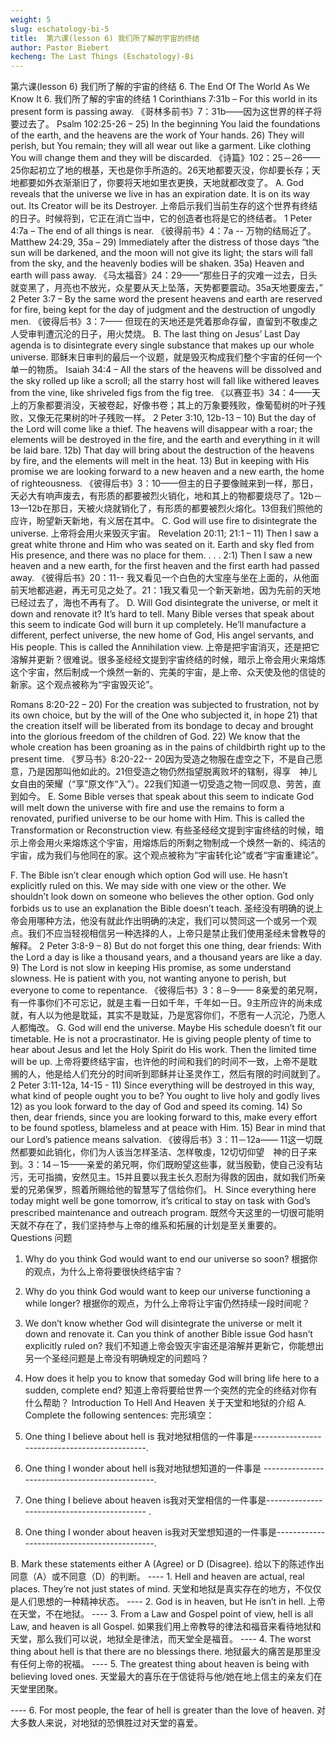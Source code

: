 ```yaml
---
weight: 5
slug: eschatology-bi-5
title:  第六课(lesson 6) 我们所了解的宇宙的终结
author: Pastor Biebert
kecheng: The Last Things (Eschatology)-Bi
---
```


第六课(lesson 6) 我们所了解的宇宙的终结
6. The End Of The World As We Know It
6.  我们所了解的宇宙的终结
1 Corinthians 7:31b – For this world in its present form is passing away.
《哥林多前书》7：31b——因为这世界的样子将要过去了。
Psalm 102:25-26 – 25) In the beginning You laid the foundations of the earth, and the heavens are the work of Your hands. 26) They will perish, but You remain; they will all wear out like a garment. Like clothing You will change them and they will be discarded.
《诗篇》102：25－26—— 25你起初立了地的根基，天也是你手所造的。26天地都要灭没，你却要长存；天地都要如外衣渐渐旧了，你要将天地如里衣更换，天地就都改变了。
A. God reveals that the universe we live in has an expiration date. It is on its way out. Its Creator will be its Destroyer.
上帝启示我们当前生存的这个世界有终结的日子。时候将到，它正在消亡当中，它的创造者也将是它的终结者。
1 Peter 4:7a – The end of all things is near.
《彼得前书》4：7a -- 万物的结局近了。
Matthew 24:29, 35a – 29) Immediately after the distress of those days “the sun will be darkened, and the moon will not give its light; the stars will fall from the sky, and the heavenly bodies will be shaken. 35a) Heaven and earth will pass away.
《马太福音》24：29——“那些日子的灾难一过去，日头就变黑了，月亮也不放光，众星要从天上坠落，天势都要震动。35a天地要废去，”
2 Peter 3:7 – By the same word the present heavens and earth are reserved for fire, being kept for the day of judgment and the destruction of ungodly men.
《彼得后书》3：7—— 但现在的天地还是凭着那命存留，直留到不敬虔之人受审判遭沉沦的日子，用火焚烧。
B. The last thing on Jesus’ Last Day agenda is to disintegrate every single substance that makes up our whole universe.
耶稣末日审判的最后一个议题，就是毁灭构成我们整个宇宙的任何一个单一的物质。
Isaiah 34:4 – All the stars of the heavens will be dissolved and the sky rolled up like a scroll; all the starry host will fall like withered leaves from the vine, like shriveled figs from the fig tree.
《以赛亚书》34：4——天上的万象都要消没，天被卷起，好像书卷；其上的万象要残败，像葡萄树的叶子残败，又像无花果树的叶子残败一样。
2 Peter 3:10, 12b-13 – 10) But the day of the Lord will come like a thief. The heavens will disappear with a roar; the elements will be destroyed in the fire, and the earth and everything in it will be laid bare. 12b) That day will bring about the destruction of the heavens by fire, and the elements will melt in the heat. 13) But in keeping with His promise we are looking forward to a new heaven and a new earth, the home of righteousness.
《彼得后书》3：10——但主的日子要像贼来到一样，那日，天必大有响声废去，有形质的都要被烈火销化，地和其上的物都要烧尽了。12b－13—12b在那日，天被火烧就销化了，有形质的都要被烈火熔化。13但我们照他的应许，盼望新天新地，有义居在其中。
C. God will use fire to disintegrate the universe.
上帝将会用火来毁灭宇宙。
Revelation 20:11; 21:1 – 11) Then I saw a great white throne and Him who was seated on it. Earth and sky fled from His presence, and there was no place for them. . . . 2:1) Then I saw a new heaven and a new earth, for the first heaven and the first earth had passed away.
《彼得后书》20：11-- 我又看见一个白色的大宝座与坐在上面的，从他面前天地都逃避，再无可见之处了。21：1我又看见一个新天新地，因为先前的天地已经过去了，海也不再有了。
D. Will God disintegrate the universe, or melt it down and renovate it? It’s hard to tell. Many Bible verses that speak about this seem to indicate God will burn it up completely. He’ll manufacture a different, perfect universe, the new home of God, His angel servants, and His people. This is called the Annihilation view.
上帝是把宇宙消灭，还是把它溶解并更新？很难说。很多圣经经文提到宇宙终结的时候，暗示上帝会用火来熔炼这个宇宙，然后制成一个焕然一新的、完美的宇宙，是上帝、众天使及他的信徒的新家。这个观点被称为“宇宙毁灭论”。

Romans 8:20-22 – 20) For the creation was subjected to frustration, not by its own choice, but by the will of the One who subjected it, in hope 21) that the creation itself will be liberated from its bondage to decay and brought into the glorious freedom of the children of God. 22) We know that the whole creation has been groaning as in the pains of childbirth right up to the present time.
《罗马书》8:20-22-- 20因为受造之物服在虚空之下，不是自己愿意，乃是因那叫他如此的。21但受造之物仍然指望脱离败坏的辖制，得享　神儿女自由的荣耀（“享”原文作“入”）。22我们知道一切受造之物一同叹息、劳苦，直到如今。
E. Some Bible verses that speak about this seem to indicate God will melt down the universe with fire and use the remains to form a renovated, purified universe to be our home with Him. This is called the Transformation or Reconstruction view.
有些圣经经文提到宇宙终结的时候，暗示上帝会用火来熔炼这个宇宙，用熔炼后的所剩之物制成一个焕然一新的、纯洁的宇宙，成为我们与他同在的家。这个观点被称为“宇宙转化论”或者“宇宙重建论”。

F. The Bible isn’t clear enough which option God will use. He hasn’t explicitly ruled on this. We may side with one view or the other. We shouldn’t look down on someone who believes the other option. God only forbids us to use an explanation the Bible doesn’t teach.
圣经没有明确的说上帝会用哪种方法，他没有就此作出明确的决定，我们可以赞同这一个或另一个观点。我们不应当轻视相信另一种选择的人，上帝只是禁止我们使用圣经未曾教导的解释。
2 Peter 3:8-9 – 8) But do not forget this one thing, dear friends: With the Lord a day is like a thousand years, and a thousand years are like a day. 9) The Lord is not slow in keeping His promise, as some understand slowness. He is patient with you, not wanting anyone to perish, but everyone to come to repentance.
《彼得后书》3：8－9—— 8亲爱的弟兄啊，有一件事你们不可忘记，就是主看一日如千年，千年如一日。9主所应许的尚未成就，有人以为他是耽延，其实不是耽延，乃是宽容你们，不愿有一人沉沦，乃愿人人都悔改。
G. God will end the universe. Maybe His schedule doesn’t fit our timetable. He is not a procrastinator. He is giving people plenty of time to hear about Jesus and let the Holy Spirit do His work. Then the limited time will be up.
上帝将要终结宇宙，也许他的时间和我们的时间不一致，上帝不是耽搁的人，他是给人们充分的时间听到耶稣并让圣灵作工，然后有限的时间就到了。
2 Peter 3:11-12a, 14-15 - 11) Since everything will be destroyed in this way, what kind of people ought you to be? You ought to live holy and godly lives 12) as you look forward to the day of God and speed its coming. 14) So then, dear friends, since you are looking forward to this, make every effort to be found spotless, blameless and at peace with Him. 15) Bear in mind that our Lord’s patience means salvation.
《彼得后书》3：11－12a—— 11这一切既然都要如此销化，你们为人该当怎样圣洁、怎样敬虔，12切切仰望　神的日子来到。3：14－15——亲爱的弟兄啊，你们既盼望这些事，就当殷勤，使自己没有玷污，无可指摘，安然见主。15并且要以我主长久忍耐为得救的因由，就如我们所亲爱的兄弟保罗，照着所赐给他的智慧写了信给你们。
H. Since everything here today might well be gone tomorrow, it’s critical to stay on task with God’s prescribed maintenance and outreach program.
既然今天这里的一切很可能明天就不存在了，我们坚持参与上帝的维系和拓展的计划是至关重要的。
Questions
问题
1. Why do you think God would want to end our universe so soon?
根据你的观点，为什么上帝将要很快终结宇宙？

2. Why do you think God would want to keep our universe functioning a while longer?
根据你的观点，为什么上帝将让宇宙仍然持续一段时间呢？
3. We don’t know whether God will disintegrate the universe or melt it down and renovate it. Can you think of another Bible issue God hasn’t explicitly ruled on?
我们不知道上帝会毁灭宇宙还是溶解并更新它，你能想出另一个圣经问题是上帝没有明确规定的问题吗？
4. How does it help you to know that someday God will bring life here to a sudden, complete end?
知道上帝将要给世界一个突然的完全的终结对你有什么帮助？
Introduction To Hell And Heaven
关于天堂和地狱的介绍
A. Complete the following sentences:
完形填空：
1. One thing I believe about hell is 我对地狱相信的一件事是-----------------------------------------------.

2. One thing I wonder about hell is我对地狱想知道的一件事是 -----------------------------------------------.
3. One thing I believe about heaven is我对天堂相信的一件事是-------------------------------------------- .
4. One thing I wonder about heaven is我对天堂想知道的一件事是--------------------------------------------.

B. Mark these statements either A (Agree) or D (Disagree). 给以下的陈述作出同意（A）或不同意（D）的判断。
---- 1. Hell and heaven are actual, real places. They’re not just states of mind.
天堂和地狱是真实存在的地方，不仅仅是人们思想的一种精神状态。
---- 2. God is in heaven, but He isn’t in hell.
上帝在天堂，不在地狱。
---- 3. From a Law and Gospel point of view, hell is all Law, and heaven is all Gospel.
如果我们用上帝教导的律法和福音来看待地狱和天堂，那么我们可以说，地狱全是律法，而天堂全是福音。
---- 4. The worst thing about hell is that there are no blessings there.
地狱最大的痛苦是那里没有任何上帝的祝福。
---- 5. The greatest thing about heaven is being with believing loved ones.
天堂最大的喜乐在于信徒将与他/她在地上信主的亲友们在天堂里团聚。

---- 6. For most people, the fear of hell is greater than the love of heaven.
对大多数人来说，对地狱的恐惧胜过对天堂的喜爱。
